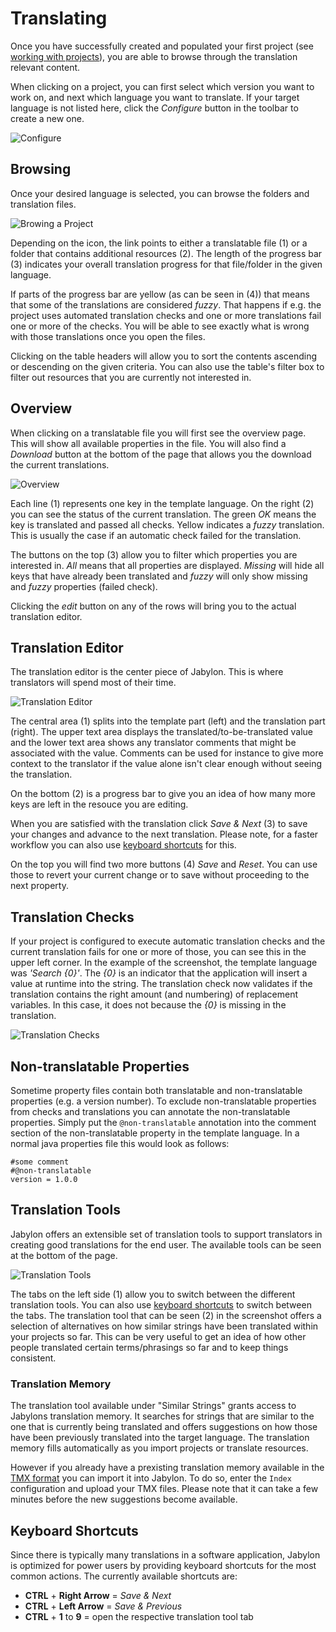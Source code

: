 
# Translating

Once you have successfully created and populated your first project (see [working with projects](./workingWIthProjects.html)), you are able to browse through the translation relevant content.

When clicking on a project, you can first select which version you want to work on, and next which language you want to translate. If your target language is not listed here, click the _Configure_ button in the toolbar to create a new one.

![Configure](images/configure.png)


## Browsing

Once your desired language is selected, you can browse the folders and translation files.

![Browing a Project](images/browsing.png)

Depending on the icon, the link points to either a translatable file (1) or a folder that contains additional resources (2). The length of the progress bar (3) indicates your overall translation progress for that file/folder in the given language.

If parts of the progress bar are yellow (as can be seen in (4)) that means that some of the translations are considered _fuzzy_. That happens if e.g. the project uses automated translation checks and one or more translations fail one or more of the checks. You will be able to see exactly what is wrong with those translations once you open the files.

Clicking on the table headers will allow you to sort the contents ascending or descending on the given criteria. You can also use the table's filter box to filter out resources that you are currently not interested in.


## Overview

When clicking on a translatable file you will first see the overview page. This will show all available properties in the file. You will also find a _Download_ button at the bottom of the page that allows you the download the current translations.

![Overview](images/propertiesOverview.png "Overview") 

Each line (1) represents one key in the template language. On the right (2) you can see the status of the current translation. The green _OK_ means the key is translated and passed all checks. Yellow indicates a _fuzzy_ translation. This is usually the case if an automatic check failed for the translation.

The buttons on the top (3) allow you to filter which properties you are interested in. _All_ means that all properties are displayed. _Missing_ will hide all keys that have already been translated and _fuzzy_ will only show missing and _fuzzy_ properties (failed check).

Clicking the _edit_ button on any of the rows will bring you to the actual translation editor.


## Translation Editor

The translation editor is the center piece of Jabylon. This is where translators will spend most of their time. 

![Translation Editor](images/propertyEditor.png "Translation Editor") 

The central area (1) splits into the template part (left) and the translation part (right). The upper text area displays the translated/to-be-translated value and the lower text area shows any translator comments that might be associated with the value. Comments can be used for instance to give more context to the translator if the value alone isn't clear enough without seeing the translation.

On the bottom (2) is a progress bar to give you an idea of how many more keys are left in the resouce you are editing.

When you are satisfied with the translation click _Save & Next_ (3) to save your changes and advance to the next translation. Please note, for a faster workflow you can also use [keyboard shortcuts](#shortcuts "Keyboard_Shortcuts")  for this.

On the top you will find two more buttons (4) _Save_ and _Reset_. You can use those to revert your current change or to save without proceeding to the next property.



## Translation Checks

If your project is configured to execute automatic translation checks and the current translation fails for one or more of those, you can see this in the upper left corner. In the example of the screenshot, the template language was _'Search {0}'_. The _{0}_ is an indicator that the application will insert a value at runtime into the string. The translation check now validates if the translation contains the right amount (and numbering) of replacement variables. In this case, it does not because the _{0}_ is missing in the translation.

![Translation Checks](images/reviewExample.png)

## Non-translatable Properties

Sometime property files contain both translatable and non-translatable properties (e.g. a version number). To exclude non-translatable properties from checks and translations you can annotate the non-translatable properties.
Simply put the `@non-translatable` annotation into the comment section of the non-translatable property in the template language. In a normal java properties file this would look as follows:

    #some comment
    #@non-translatable
    version = 1.0.0


## Translation Tools

Jabylon offers an extensible set of translation tools to support translators in creating good translations for the end user. The available tools can be seen at the bottom of the page.

![Translation Tools](images/similarTranslations.png "Translation Tools")

The tabs on the left side (1) allow you to switch between the different translation tools. You can also use [keyboard shortcuts](#shortcuts "Keyboard_Shortcuts")  to switch between the tabs. The translation tool that can be seen (2) in the screenshot offers a selection of alternatives on how similar strings have been translated within your projects so far. This can be very useful to get an idea of how other people translated certain terms/phrasings so far and to keep things consistent.

### Translation Memory

The translation tool available under "Similar Strings" grants access to Jabylons translation memory. It searches for strings that are similar to the one that is currently being translated and offers suggestions on
how those have been previously translated into the target language. The translation memory fills automatically as you import projects or translate resources. 

However if you already have a prexisting translation memory available in the [TMX format](http://en.wikipedia.org/wiki/Translation_Memory_eXchange) you can import it into Jabylon.
To do so, enter the `Index` configuration and upload your TMX files. Please note that it can take a few minutes before the new suggestions become available.   

## <a id="shortcuts" name="shortcuts"></a>Keyboard Shortcuts

Since there is typically many translations in a software application, Jabylon is optimized for power users by providing keyboard shortcuts for the most common actions. The currently available shortcuts are:

* **CTRL** + **Right Arrow** = _Save & Next_
* **CTRL** + **Left Arrow** = _Save & Previous_
* **CTRL** + **1** to **9** = open the respective translation tool tab 
 